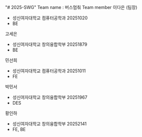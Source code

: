 "# 2025-SWG"
Team name : 버스멈춰
Team member
이다은 (팀장)
- 성신여자대학교 컴퓨터공학과 20251020
- BE

고세은
- 성신여자대학교 창의융합학부 20251879
- BE

민선희
- 성신여자대학교 컴퓨터공학과 20251011
- FE

박민서
- 성신여자대학교 창의융합학부 20251967
- DES

황인하
- 성신여자대학교 창의융합학부 20252141
- FE, BE
